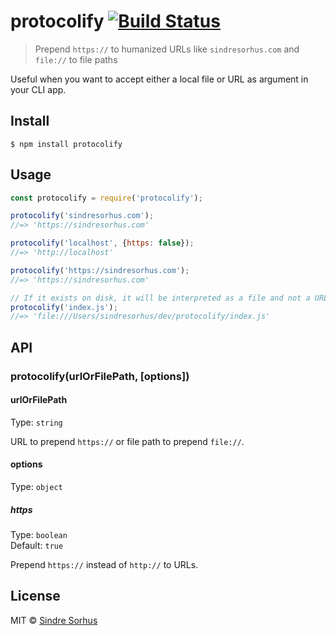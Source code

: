 # protocolify [![Build Status](https://travis-ci.org/sindresorhus/protocolify.svg?branch=master)](https://travis-ci.org/sindresorhus/protocolify)

> Prepend `https://` to humanized URLs like `sindresorhus.com` and `file://` to file paths

Useful when you want to accept either a local file or URL as argument in your CLI app.


## Install

```
$ npm install protocolify
```


## Usage

```js
const protocolify = require('protocolify');

protocolify('sindresorhus.com');
//=> 'https://sindresorhus.com'

protocolify('localhost', {https: false});
//=> 'http://localhost'

protocolify('https://sindresorhus.com');
//=> 'https://sindresorhus.com'

// If it exists on disk, it will be interpreted as a file and not a URL
protocolify('index.js');
//=> 'file:///Users/sindresorhus/dev/protocolify/index.js'
```


## API

### protocolify(urlOrFilePath, [options])

#### urlOrFilePath

Type: `string`

URL to prepend `https://` or file path to prepend `file://`.

#### options

Type: `object`

##### https

Type: `boolean`<br>
Default: `true`

Prepend `https://` instead of `http://` to URLs.


## License

MIT © [Sindre Sorhus](https://sindresorhus.com)
